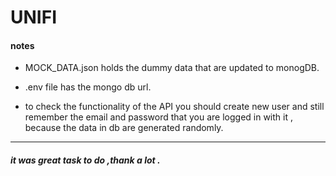 # UNIFI
#### notes

- MOCK_DATA.json holds the dummy data that are updated to monogDB.

- .env file has the mongo db url.

- to check the functionality of the API you should create new user and still remember the email and password that you are logged in with it , because the data in db are generated randomly.

---

##### it was great task to do ,thank a lot .
